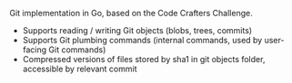 Git implementation in Go, based on the Code Crafters Challenge.
- Supports reading / writing Git objects (blobs, trees, commits)
- Supports Git plumbing commands (internal commands, used by user-facing Git commands)
- Compressed versions of files stored by sha1 in git objects folder, accessible by relevant commit
